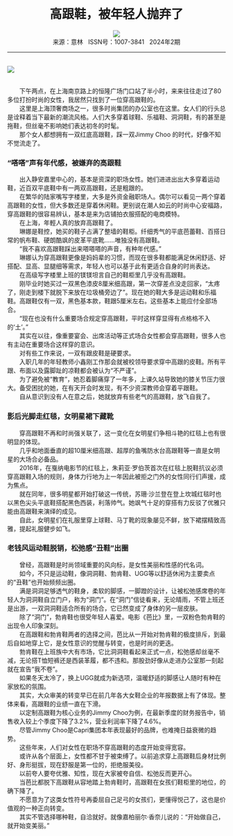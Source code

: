 # <center>高跟鞋，被年轻人抛弃了</center>

<div align=center><img src="http://fslib.vip.qikan.cn/img.ashx?key=%d7%f7%d5%df%a3%ba%cd%e2%cc%b2%be%fd"></div>

<center>来源：意林   ISSN号：1007-3841   2024年2期</center>

* * *

<br>![](http://img.resource.qikan.cn/markvip/qkimages/yili/yili202402/yili20240217-1-l.jpg)

  
<br>　　下午两点，在上海南京路上的恒隆广场门口站了半小时，来来往往走过了80多位打扮时尚的女性，我居然只找到了一位穿高跟鞋的。  
　　这里是上海顶奢商场之一，很多时尚集团的办公室也在这里。女人们的行头总是诠释着当下最新的潮流风格。人们大多穿着球鞋、乐福鞋、洞洞鞋，有的甚至是拖鞋，但丝毫不影响她们表达初冬的时髦。  
　　那个女人都想拥有一双红底高跟鞋，踩一双Jimmy Choo 的时代，好像不知不觉流走了。

### “嗒嗒”声有年代感，被嫌弃的高跟鞋

  
　　出入静安嘉里中心的，基本是资深的职场女性。她们进进出出大多穿着运动鞋，近百双平底鞋中有一两双高跟鞋，还是粗跟的。  
　　在繁华的陆家嘴写字楼里，大多是外资金融职场人。偶尔可以看见一两个穿着高跟鞋的女性，但大多数还是穿着休闲鞋。更别说在潮人如云的时尚中心安福路，穿高跟鞋的很容易辨认，基本是来为店铺拍衣服搭配的电商模特。  
　　在上海，年輕人真的放弃高跟鞋了。  
　　琳娜是鞋控，她买的鞋子占满了整墙的鞋柜。纤细秀气的平底芭蕾鞋、百搭日常的帆布鞋、硬朗酷飒的皮革平底靴……唯独没有高跟鞋。  
　　“我不喜欢高跟鞋踩出来嗒嗒嗒的声音，有种年代感。”  
　　琳娜认为穿高跟鞋更像是妈妈辈的习惯，而现在很多鞋都能满足休闲舒适、好搭配、显高、显腿细等需求，年轻人也可以基于此有更适合自身的时尚表达。  
　　在高级写字楼里上班的镁镁坦言自己的鞋柜里几乎没有高跟鞋。  
　　刚毕业时她买过一双黑色漆皮8厘米细高跟，第一次穿差点没走回家，“太疼了，刚走到楼下就脱下来放在垃圾桶旁边了”。现在她的鞋大多是运动鞋和乐福鞋。高跟鞋仅有一双，黑色基本款，鞋跟5厘米左右。这些基本上能应付全部场合。  
　　“现在也没有什么重要场合规定穿高跟鞋，平时这样穿显得有点格格不入的‘土’。”  
　　其实在以往，像重要宴会、出席活动等正式场合女性都会穿高跟鞋，很多人也有主动在重要场合这样穿的意识。  
　　对有些工作来说，一双有跟皮鞋是硬要求。  
　　入职几年的年轻教师小鑫刚工作那会就被校领导要求穿中高跟的皮鞋。所有平跟、布面以及露脚趾的凉鞋都会被认为“不严谨”。  
　　为了避免被“教育”，她忍着脚痛穿了一年多，上课久站导致她的膝关节压力很大。备受困扰的她，在有天开会时发现，有不少资深教师会穿着平跟鞋。  
　　自从意识到没有人在意之后，她就放弃有些老气的高跟鞋，放飞自我了。

### 影后光脚走红毯，女明星裙下藏靴

  
　　穿高跟鞋不再和时尚强关联了，这一变化在女明星们争相斗艳的红毯上也有很明显的体现。  
　　几乎和地面垂直的超10厘米细高跟、超厚的鱼嘴防水台高跟鞋等一直是女明星的大场合必备品。  
　　2016年，在戛纳电影节的红毯上，朱莉亚·罗伯茨首次在红毯上脱鞋抗议必须穿高跟鞋入场的规则，身体力行地为上一年因此被拒之门外的女性同行们声援，成为焦点。  
　　就在同年，很多明星都开始打破这一传统，苏珊·沙兰登在登上坎城红毯时也以黑色尖头平底鞋搭配黑色西装，利落帅气。她飒气十足的穿搭有力反驳了优雅只能由高跟鞋来演绎的成见。  
　　自此，女明星们在礼服里穿上球鞋、马丁靴的现象屡见不鲜，放下裙摆精致高雅，提起礼服健步如飞。

### 老钱风运动鞋脱销，松弛感“丑鞋”出圈

  
　　曾经，高跟鞋是时尚领域重要的风向标，是女性美丽和性感的代名词。  
　　如今，不只是运动鞋，像洞洞鞋、勃肯鞋、UGG等以舒适休闲为主要卖点的“丑鞋”也开始频频出圈。  
　　满是洞洞足够透气的鞋身，柔软的脚感，一脚蹬的设计，让被松弛感席卷的年轻人为洞洞鞋自立门户，称为“洞门”。在“洞门”信徒看来，无论晴雨，不管上班还是出游，一双洞洞鞋适合所有的场合，它已然变成了身体的另一层皮肤。  
　　除了“洞门”，勃肯鞋也很受年轻人喜爱。电影《芭比》里，一双粉色勃肯鞋的出现令人印象深刻。  
　　在高跟鞋和勃肯鞋两者的选择之间，芭比从一开始对勃肯鞋的极度排斥，到最后自如地穿上它，是女性意识的觉醒与转变，也是时尚的更迭。  
　　勃肯鞋在上班族中大有市场，它比洞洞鞋看起来正式一点，松弛感却丝毫不减，无论搭T恤短裤还是西装革履，都不违和。那股劲好像从走进办公室那一刻起就在宣告“我不卷”。  
　　如果冬天太冷了，换上UGG就成为新选项，温暖舒适的脚感让人随时有种在家放松的氛围。  
　　其实，大众审美的转变早已在前几年各大女鞋企业的年报数据上有了体现。整体来看，高跟鞋的业绩一直在下滑。  
　　以定制高跟鞋为核心业务的Jimmy Choo为例，在最新季度的财务报告中，销售收入较上个季度下降了3.2%，营业利润率下降了4.6%。  
　　尽管Jimmy Choo是Capri集团本年表现最好的品牌，也难掩日益衰微的趋势。  
　　这些年来，人们对女性在职场不穿高跟鞋的态度开始变得宽容。  
　　或许从各个层面上，女性都不甘于被束缚了。以前追求穿上高跟鞋后身材比例好、身形挺拔，现在舒服是第一位的，拒绝服美役。  
　　以前夸人要夸优雅、知性，现在大家被夸自信、松弛反而更开心。  
　　当芭比都脱下高跟鞋从容地踏上勃肯鞋时，高跟鞋在女孩们鞋柜里的地位，的确下降了。  
　　不愿意为了这类女性符号再委屈自己足弓的女孩们，更懂得悦己了，这也是价值观的一种正向转变。  
　　其实不管选择哪种鞋，自洽就好。就像嘉柏丽尔·香奈儿说的：“开始做自己，就开始变美丽。”
